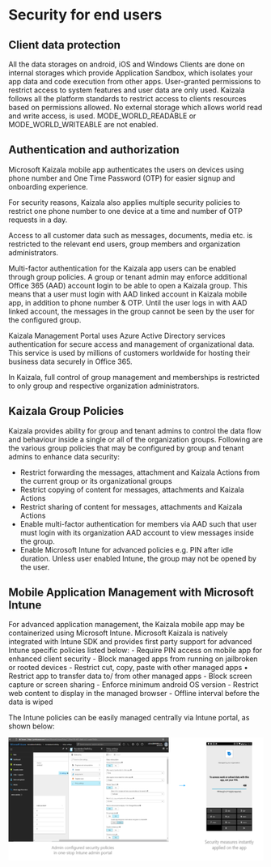 # Security for end users
## Client data protection

All the data storages on android, iOS and Windows Clients are done on internal storages which provide Application Sandbox, which isolates your app data and code execution from other apps. User-granted permissions to restrict access to system features and user data are only used. Kaizala follows all the platform standards to restrict access to clients resources based on permissions allowed. No external storage which allows world read and write access, is used. MODE_WORLD_READABLE or MODE_WORLD_WRITEABLE are not enabled. 

## Authentication and authorization

Microsoft Kaizala mobile app authenticates the users on devices using phone number and One Time Password (OTP) for easier signup and onboarding experience.  

For security reasons, Kaizala also applies multiple security policies to restrict one phone number to one device at a time and number of OTP requests in a day.  

Access to all customer data such as messages, documents, media etc. is restricted to the relevant end users, group members and organization administrators. 

Multi-factor authentication for the Kaizala app users can be enabled through group policies. A group or tenant admin may enforce additional Office 365 (AAD) account login to be able to open a Kaizala group. This means that a user must login with AAD linked account in Kaizala mobile app, in addition to phone number & OTP. Until the user logs in with AAD linked account, the messages in the group cannot be seen by the user for the configured group. 

Kaizala Management Portal uses Azure Active Directory services authentication for secure access and management of organizational data. This service is used by millions of customers worldwide for hosting their business data securely in Office 365. 

In Kaizala, full control of group management and memberships is restricted to only group and respective organization administrators. 

## Kaizala Group Policies

Kaizala provides ability for group and tenant admins to control the data flow and behaviour inside a single or all of the organization groups. Following are the various group policies that may be configured by group and tenant admins to enhance data security: 

  
- Restrict forwarding the messages, attachment and Kaizala Actions from the current group or its organizational groups 
- Restrict copying of content for messages, attachments and Kaizala Actions 
- Restrict sharing of content for messages, attachments and Kaizala Actions 
- Enable multi-factor authentication for members via AAD such that user must login with its organization AAD account to view messages inside the group. 
- Enable Microsoft Intune for advanced policies e.g. PIN after idle duration. Unless user enabled Intune, the group may not be opened by the user. 

## Mobile Application Management with Microsoft Intune

For advanced application management, the Kaizala mobile app may be containerized using Microsoft Intune. Microsoft Kaizala is natively integrated with Intune SDK and provides first party support for advanced Intune specific policies listed below:
    - Require PIN access on mobile app for enhanced client security 
    - Block managed apps from running on jailbroken or rooted devices 
    - Restrict cut, copy, paste with other managed apps • Restrict app to transfer data to/ from other managed apps 
    - Block screen capture or screen sharing 
    - Enforce minimum android OS version 
    - Restrict web content to display in the managed browser
    - Offline interval before the data is wiped 

The Intune policies can be easily managed centrally via Intune portal, as shown below:  

![Intune.PNG](Images/Intune.png)




